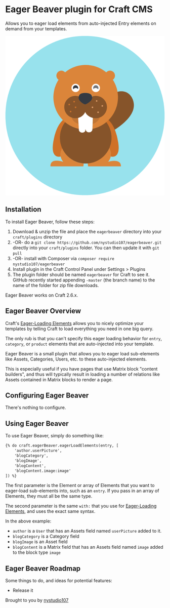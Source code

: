# Eager Beaver plugin for Craft CMS

Allows you to eager load elements from auto-injected Entry elements on demand from your templates.

![Screenshot](resources/screenshots/beaver.png)

## Installation

To install Eager Beaver, follow these steps:

1. Download & unzip the file and place the `eagerbeaver` directory into your `craft/plugins` directory
2.  -OR- do a `git clone https://github.com/nystudio107/eagerbeaver.git` directly into your `craft/plugins` folder.  You can then update it with `git pull`
3.  -OR- install with Composer via `composer require nystudio107/eagerbeaver`
4. Install plugin in the Craft Control Panel under Settings > Plugins
5. The plugin folder should be named `eagerbeaver` for Craft to see it.  GitHub recently started appending `-master` (the branch name) to the name of the folder for zip file downloads.

Eager Beaver works on Craft 2.6.x.

## Eager Beaver Overview

Craft's [Eager-Loading Elements](https://craftcms.com/docs/templating/eager-loading-elements) allows you to nicely optimize your templates by telling Craft to load everything you need in one big query.

The only rub is that you can't specify this eager loading behavior for `entry`, `category`, or `product` elements that are auto-injected into your template.

Eager Beaver is a small plugin that allows you to eager load sub-elements like Assets, Categories, Users, etc. to these auto-injected elements.

This is especially useful if you have pages that use Matrix block "content builders", and thus will typically result in loading a number of relations like Assets contained in Matrix blocks to render a page.

## Configuring Eager Beaver

There's nothing to configure.

## Using Eager Beaver

To use Eager Beaver, simply do something like:
```
{% do craft.eagerBeaver.eagerLoadElements(entry, [
    'author.userPicture',
    'blogCategory',
    'blogImage',
    'blogContent',
    'blogContent.image:image'
]) %}

```

The first parameter is the Element or array of Elements that you want to eager-load sub-elements into, such as an `entry`. If you pass in an array of Elements, they must all be the same type.

The second parameter is the same `with:` that you use for [Eager-Loading Elements](https://craftcms.com/docs/templating/eager-loading-elements), and uses the exact same syntax.

In the above example:
 - `author` is a `User` that has an Assets field named `userPicture` added to it.
 - `blogCategory` is a Category field
 - `blogImage` is an Asset field
 - `blogContent` is a Matrix field that has an Assets field named `image` added to the block type `image`

## Eager Beaver Roadmap

Some things to do, and ideas for potential features:

* Release it

Brought to you by [nystudio107](https://nystudio107.com/)
